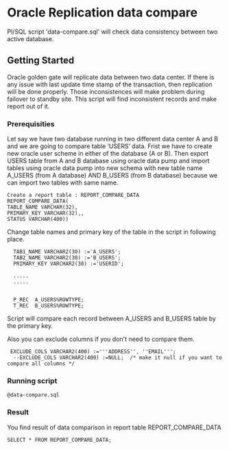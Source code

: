 # Oracle Replication data compare
Pl/SQL script 'data-compare.sql' will check data consistency between two active database.

## Getting Started

Oracle golden gate will replicate data between two data center. If there is any issue with last update time stamp of the transaction, then replication will be done properly. Those inconsistences will make problem during failover to standby site. This script will find inconsistent records and make report out of it.

### Prerequisities

Let say we have two database running in two different data center A and B and we are going to compare table ‘USERS’ data. Frist we have to create new oracle user scheme in either of the database (A or B). Then export USERS table from A and B database using oracle data pump and import tables using oracle data pump into new schema with new table name A_USERS (from A database) AND B_USERS (from B database) because we can import two tables with same name.

```
Create a report table : REPORT_COMPARE_DATA
REPORT_COMPARE_DATA(
TABLE_NAME VARCHAR(32),
PRIMARY_KEY VARCHAR(32),,
STATUS VARCHAR(400))
```

Change table names and primary key of the table in the script in following place.

```
  TAB1_NAME VARCHAR2(30) :='A_USERS'; 
  TAB2_NAME VARCHAR2(30) :='B_USERS'; 
  PRIMARY_KEY VARCHAR2(30) :='USERID';
  
  .....
  .....
  
  
  P_REC  A_USERS%ROWTYPE;
  T_REC  B_USERS%ROWTYPE;
```

Script will compare each record between A_USERS and B_USERS table by the primary key.

Also you can exclude columns if you don't need to compare them.
```
 EXCLUDE_COLS VARCHAR2(400) :='''ADDRESS'', ''EMAIL''';
  --EXCLUDE_COLS VARCHAR2(400) :=NULL;  /* make it null if you want to compare all columns */
```




### Running script

```
@data-compare.sql
```
### Result

You find result of data comparison in report table REPORT_COMPARE_DATA
```
SELECT * FROM REPORT_COMPARE_DATA;
```


    



